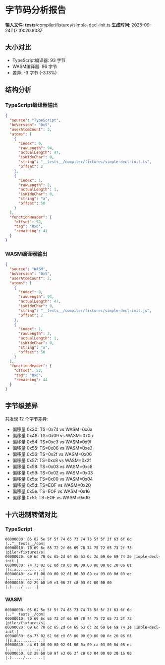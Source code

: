 # 字节码分析报告

**输入文件**: __tests__/compiler/fixtures/simple-decl-init.ts
**生成时间**: 2025-09-24T17:38:20.803Z

## 大小对比

- TypeScript编译器: 93 字节
- WASM编译器: 96 字节
- 差异: -3 字节 (-3.13%)

## 结构分析

### TypeScript编译器输出
```json
{
  "source": "TypeScript",
  "bcVersion": "0x5",
  "userAtomCount": 2,
  "atoms": [
    {
      "index": 0,
      "rawLength": 94,
      "actualLength": 47,
      "isWideChar": 0,
      "string": "__tests__/compiler/fixtures/simple-decl-init.ts",
      "offset": 2
    },
    {
      "index": 1,
      "rawLength": 2,
      "actualLength": 1,
      "isWideChar": 0,
      "string": "a",
      "offset": 50
    }
  ],
  "functionHeader": {
    "offset": 52,
    "tag": "0xd",
    "remaining": 41
  }
}
```

### WASM编译器输出
```json
{
  "source": "WASM",
  "bcVersion": "0x5",
  "userAtomCount": 2,
  "atoms": [
    {
      "index": 0,
      "rawLength": 94,
      "actualLength": 47,
      "isWideChar": 0,
      "string": "__tests__/compiler/fixtures/simple-decl-init.js",
      "offset": 2
    },
    {
      "index": 1,
      "rawLength": 2,
      "actualLength": 1,
      "isWideChar": 0,
      "string": "a",
      "offset": 50
    }
  ],
  "functionHeader": {
    "offset": 52,
    "tag": "0xd",
    "remaining": 44
  }
}
```

## 字节级差异

共发现 12 个字节差异:

- 偏移量 0x30: TS=0x74 vs WASM=0x6a
- 偏移量 0x48: TS=0x09 vs WASM=0x0a
- 偏移量 0x54: TS=0xe3 vs WASM=0x9f
- 偏移量 0x55: TS=0x06 vs WASM=0xe3
- 偏移量 0x56: TS=0x2f vs WASM=0x06
- 偏移量 0x57: TS=0xc8 vs WASM=0x2f
- 偏移量 0x58: TS=0x03 vs WASM=0xc8
- 偏移量 0x59: TS=0x02 vs WASM=0x03
- 偏移量 0x5a: TS=0x00 vs WASM=0x04
- 偏移量 0x5d: TS=EOF vs WASM=0x20
- 偏移量 0x5e: TS=EOF vs WASM=0x16
- 偏移量 0x5f: TS=EOF vs WASM=0x00

## 十六进制转储对比

### TypeScript
```
00000000: 05 02 5e 5f 5f 74 65 73 74 73 5f 5f 2f 63 6f 6d |..^__tests__/com|
00000010: 70 69 6c 65 72 2f 66 69 78 74 75 72 65 73 2f 73 |piler/fixtures/s|
00000020: 69 6d 70 6c 65 2d 64 65 63 6c 2d 69 6e 69 74 2e |imple-decl-init.|
00000030: 74 73 02 61 0d c8 03 00 00 00 00 00 0c 20 06 01 |ts.a......... ..|
00000040: a4 01 00 00 00 02 01 00 09 00 ca 03 00 0d 08 ec |................|
00000050: 02 29 b8 b9 e3 06 2f c8 03 02 00 00 00          |.)..../......|
```

### WASM
```
00000000: 05 02 5e 5f 5f 74 65 73 74 73 5f 5f 2f 63 6f 6d |..^__tests__/com|
00000010: 70 69 6c 65 72 2f 66 69 78 74 75 72 65 73 2f 73 |piler/fixtures/s|
00000020: 69 6d 70 6c 65 2d 64 65 63 6c 2d 69 6e 69 74 2e |imple-decl-init.|
00000030: 6a 73 02 61 0d c8 03 00 00 00 00 00 0c 20 06 01 |js.a......... ..|
00000040: a4 01 00 00 00 02 01 00 0a 00 ca 03 00 0d 08 ec |................|
00000050: 02 29 b8 b9 9f e3 06 2f c8 03 04 00 00 20 16 00 |.)...../..... ..|
```